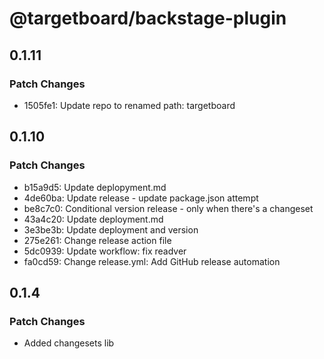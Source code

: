 # @targetboard/backstage-plugin

## 0.1.11

### Patch Changes

- 1505fe1: Update repo to renamed path: targetboard

## 0.1.10

### Patch Changes

- b15a9d5: Update deplopyment.md
- 4de60ba: Update release - update package.json attempt
- be8c7c0: Conditional version release - only when there's a changeset
- 43a4c20: Update deployment.md
- 3e3be3b: Update deployment and version
- 275e261: Change release action file
- 5dc0939: Update workflow: fix readver
- fa0cd59: Change release.yml: Add GitHub release automation

## 0.1.4

### Patch Changes

- Added changesets lib
